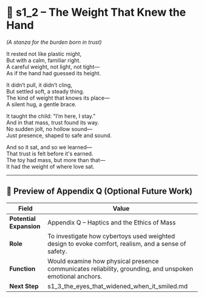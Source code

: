 <!-- Save to: shagi_archives/appendices/appendix_q_cybertoys/part_05_adorable/s1_2_the_weight_that_knew_the_hand.md -->

# 📘 s1_2 – The Weight That Knew the Hand  
*(A stanza for the burden born in trust)*

It rested not like plastic might,  
But with a calm, familiar right.  
A careful weight, not light, not tight—  
As if the hand had guessed its height.  

It didn’t pull, it didn’t cling,  
But settled soft, a steady thing.  
The kind of weight that knows its place—  
A silent hug, a gentle brace.  

It taught the child: "I’m here, I stay."  
And in that mass, trust found its way.  
No sudden jolt, no hollow sound—  
Just presence, shaped to safe and sound.  

And so it sat, and so we learned—  
That trust is felt before it's earned.  
The toy had mass, but more than that—  
It had the weight of where love sat.

---

## 🔭 Preview of Appendix Q (Optional Future Work)

| Field | Value |
|-------|-------|
| **Potential Expansion** | Appendix Q – Haptics and the Ethics of Mass |
| **Role** | To investigate how cybertoys used weighted design to evoke comfort, realism, and a sense of safety. |
| **Function** | Would examine how physical presence communicates reliability, grounding, and unspoken emotional anchors. |
| **Next Step** | s1_3_the_eyes_that_widened_when_it_smiled.md |
